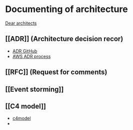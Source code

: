 # Documenting of architecture

[Dear architects](https://www.deararchitects.xyz/)

## [[ADR]] (Architecture decision recor)

- [ADR GitHub](https://adr.github.io/)
- [AWS ADR process](https://docs.aws.amazon.com/prescriptive-guidance/latest/architectural-decision-records/adr-process.html)

## [[RFC]] (Request for comments)

## [[Event storming]]

## [[C4 model]]
- [c4model](https://c4model.com/)
- 